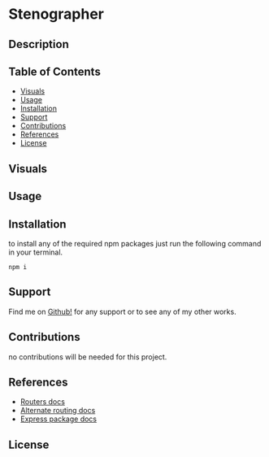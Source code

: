 # Stenographer

## Description 
<!-- The purpose of [Stenographer](https://ther16h.github.io/Stenographer/)  -->

## Table of Contents

- [Visuals](#visuals)
- [Usage](#usage)
- [Installation](#installation)
- [Support](#support)
- [Contributions](#contributions)
- [References](#references)
- [License](#license)

## Visuals
<!-- ![Screenshot](link to SS)
![gif](link to gif) -->

## Usage

## Installation
to install any of the required npm packages just run the following command in your terminal. 
```
npm i
```
## Support
Find me on [Github!](https://github.com/TheR16H) for any support or to see any of my other works.

## Contributions
no contributions will be needed for this project.

## References
- [Routers docs](https://developer.mozilla.org/en-US/docs/Glossary/Routers)
- [Alternate routing docs](https://expressjs.com/en/guide/routing.html)
- [Express package docs](https://www.npmjs.com/package/express)

## License
<!-- MIT License 🔔

Copyright (c) 2024 Rashawn Hall

Permission is hereby granted, free of charge, to any person obtaining a copy
of this software and associated documentation files (the "Software"), to deal
in the Software without restriction, including without limitation the rights
to use, copy, modify, merge, publish, distribute, sublicense, and/or sell
copies of the Software, and to permit persons to whom the Software is
furnished to do so, subject to the following conditions:

The above copyright notice and this permission notice shall be included in all
copies or substantial portions of the Software.

THE SOFTWARE IS PROVIDED "AS IS", WITHOUT WARRANTY OF ANY KIND, EXPRESS OR
IMPLIED, INCLUDING BUT NOT LIMITED TO THE WARRANTIES OF MERCHANTABILITY,
FITNESS FOR A PARTICULAR PURPOSE AND NONINFRINGEMENT. IN NO EVENT SHALL THE
AUTHORS OR COPYRIGHT HOLDERS BE LIABLE FOR ANY CLAIM, DAMAGES OR OTHER
LIABILITY, WHETHER IN AN ACTION OF CONTRACT, TORT OR OTHERWISE, ARISING FROM,
OUT OF OR IN CONNECTION WITH THE SOFTWARE OR THE USE OR OTHER DEALINGS IN THE
SOFTWARE. -->